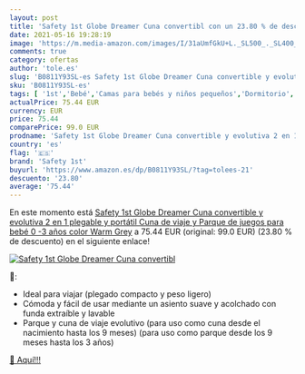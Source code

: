 ```yaml
---
layout: post
title: 'Safety 1st Globe Dreamer Cuna convertibl con un 23.80 % de descuento'
date: 2021-05-16 19:28:19
image: 'https://m.media-amazon.com/images/I/31aUmfGkU+L._SL500_._SL400_.jpg'
comments: true
category: ofertas
author: 'tole.es'
slug: 'B0811Y93SL-es Safety 1st Globe Dreamer Cuna convertible y evolutiva 2 en...'
sku: 'B0811Y93SL-es'
tags: [ '1st','Bebé','Camas para bebés y niños pequeños','Dormitorio','Muebles para bebé','bebé','safety','safety 1st', ]
actualPrice: 75.44 EUR
currency: EUR
price: 75.44
comparePrice: 99.0 EUR
prodname: 'Safety 1st Globe Dreamer Cuna convertible y evolutiva 2 en 1  plegable y portátil  Cuna de viaje y Parque de juegos para bebé 0 -3 años  color Warm Grey'
country: 'es'
flag: '🇪🇸'
brand: 'Safety 1st'
buyurl: 'https://www.amazon.es/dp/B0811Y93SL/?tag=tolees-21'
descuento: '23.80'
average: '75.44'
---
```


En este momento está [Safety 1st Globe Dreamer Cuna convertible y evolutiva 2 en 1  plegable y portátil  Cuna de viaje y Parque de juegos para bebé 0 -3 años  color Warm Grey](https://www.amazon.es/dp/B0811Y93SL/?tag=tolees-21) a 75.44 EUR (original: 99.0 EUR) (23.80 %  de descuento) en el siguiente enlace!

[![Safety 1st Globe Dreamer Cuna convertibl](https://m.media-amazon.com/images/I/31aUmfGkU+L._SL500_._SL400_.jpg)](https://www.amazon.es/dp/B0811Y93SL/?tag=tolees-21)

🔎:

- Ideal para viajar (plegado compacto y peso ligero)
- Cómoda y fácil de usar mediante un asiento suave y acolchado con funda extraíble y lavable
- Parque y cuna de viaje evolutivo (para uso como cuna desde el nacimiento hasta los 9 meses) (para uso como parque desde los 9 meses hasta los 3 años)

[🛒 Aquí!!!](https://www.amazon.es/dp/B0811Y93SL/?tag=tolees-21)
